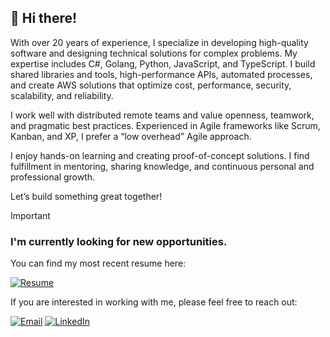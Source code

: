 ## :wave: Hi there!

With over 20 years of experience, I specialize in developing high-quality software and designing technical solutions for complex problems. My expertise includes C#, Golang, Python, JavaScript, and TypeScript. I build shared libraries and tools, high-performance APIs, automated processes, and create AWS solutions that optimize cost, performance, security, scalability, and reliability.

I work well with distributed remote teams and value openness, teamwork, and pragmatic best practices. Experienced in Agile frameworks like Scrum, Kanban, and XP, I prefer a “low overhead” Agile approach.

I enjoy hands-on learning and creating proof-of-concept solutions. I find fulfillment in mentoring, sharing knowledge, and continuous personal and professional growth.

Let’s build something great together!

> [!IMPORTANT]  
> ### I'm currently looking for new opportunities.
>
> You can find my most recent resume here:
>
> [![Resume](https://img.shields.io/badge/Resume-00A86B?style=flat&logo=readme&logoColor=white)](https://abmetz.github.io/resume)
>
> If you are interested in working with me, please feel free to reach out:
>
> [![Email](https://img.shields.io/badge/Gmail-EA4335?style=flat&logo=gmail&logoColor=white)](mailto:abmetz@gmail.com) [![LinkedIn](https://img.shields.io/badge/LinkedIn-0A66C2?style=flat&logo=linkedin&logoColor=white)](https://www.linkedin.com/in/andrew-metzger)
